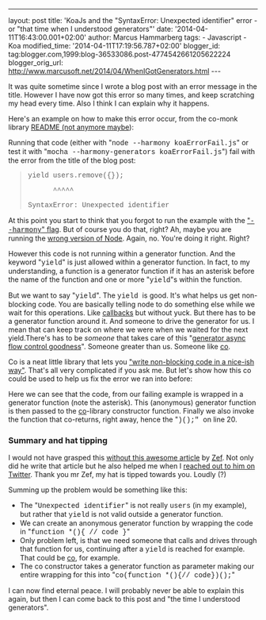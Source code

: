 ---
layout: post
title: 'KoaJs and the "SyntaxError: Unexpected
identifier" error - or "that time when I understood generators"' date: '2014-04-11T16:43:00.001+02:00'
author: Marcus Hammarberg
tags: -
Javascript - Koa modified_time: '2014-04-11T17:19:56.787+02:00'
blogger_id: tag:blogger.com,1999:blog-36533086.post-4774542661205622224
blogger_orig_url: http://www.marcusoft.net/2014/04/WhenIGotGenerators.html ---

<div dir="ltr" style="text-align: left;" trbidi="on">

It was quite sometime since I wrote a blog post with an error message in
the title. However I have now got this error so many times, and keep
scratching my head every time. Also I think I can explain why it
happens.


Here's an example on how to make this error occur, from the co-monk
library <a href="https://github.com/visionmedia/co-monk/pull/4"
target="_blank">README (not anymore maybe</a>):



<div>

Running that code (either with "<span
style="font-family: Courier New, Courier, monospace;">node --harmony
koaErrorFail.js</span>" or test it with "<span
style="font-family: Courier New, Courier, monospace;">mocha
--harmony-generators koaErrorFail.js</span>") fail with the error from
the title of the blog post:

> <div class="p1">
>
> <span style="font-family: Courier New, Courier, monospace;">yield
> users.remove({});</span>
>
> </div>
>
> <div class="p1">
>
> <span style="font-family: Courier New, Courier, monospace;">     
> ^^^^^</span>
>
> </div>
>
> <div class="p1">
>
> <span
> style="font-family: Courier New, Courier, monospace;">SyntaxError:
> Unexpected identifier</span>
>
> </div>

At this point you start to think that you forgot to run the example with
the <a href="http://www.marcusoft.net/2014/03/koaintro.html"
target="_blank">"<span
style="font-family: Courier New, Courier, monospace;">--harmony</span>"
flag</a>. But of course you do that, right?
Ah, maybe you are running the
<a href="http://www.marcusoft.net/2014/03/koaintro.html"
target="_blank">wrong version of Node</a>. Again, no. You're doing it
right. Right?

However this code is not running within a generator function. And the
keyword "<span
style="font-family: Courier New, Courier, monospace;">yield</span>" is
just allowed within a generator function. In fact, to my understanding,
a function is a generator function if it has an asterisk before the name
of the function and one or more "<span
style="font-family: 'Courier New', Courier, monospace;">yield</span>"s
within the function.

But we want to say "<span
style="font-family: 'Courier New', Courier, monospace;">yield</span>".
The <span
style="font-family: 'Courier New', Courier, monospace;">yield </span>is
good. It's what helps us get non-blocking code. You are basically
telling node to do something else while we wait for this operations.
Like <a
href="http://www.marcusoft.net/2014/03/javascript-callbacks-cant-live-with.html"
target="_blank">callbacks</a> but without yuck.
But there has to be a generator function around it. And someone to drive
the generator for us. I mean that can keep track on where we were when
we waited for the next yield.There's has to be *someone* that takes care
of this
"<a href="https://www.npmjs.org/package/co" target="_blank">generator
async flow control goodness</a>". Someone greater than us. Someone like
<a href="https://www.npmjs.org/package/co" target="_blank">co</a>.

Co is a neat little library that lets you
<a href="https://github.com/visionmedia/co" target="_blank">"write
non-blocking code in a nice-ish way"</a>. That's all very complicated if
you ask me. But let's show how this co could be used to help us fix the
error we ran into before:


Here we can see that the code, from our failing example is wrapped in a
generator function (note the asterisk). This (anonymous) generator
function is then passed to
the <a href="https://www.npmjs.org/package/co" target="_blank">co</a>-library
constructor function. Finally we also invoke the function that
co-returns, right away, hence the "<span
style="font-family: Courier New, Courier, monospace;">)();" </span><span
style="font-family: inherit;">on l<span
style="font-family: inherit;">ine 20</span>. </span>

### Summary and hat tipping

</div>

<div>

I would not have grasped this
<a href="http://zef.me/6096/callback-free-harmonious-node-js"
target="_blank">without this awesome article</a> by
<a href="https://twitter.com/zef" target="_blank">Zef</a>. Not only did
he write that article but he also helped me when I
<a href="https://twitter.com/marcusoftnet/statuses/454620650410237952"
target="_blank">reached out to him on Twitter</a>. Thank you mr Zef, my
hat is tipped towards you. Loudly (?) 

</div>

<div>



</div>

<div>

Summing up the problem would be something like this:

</div>

<div>

-   The "<span
    style="font-family: Courier New, Courier, monospace;">Unexpected
    identifier</span>" is not really <span
    style="font-family: Courier New, Courier, monospace;">users</span>
    (in my example), but rather that <span
    style="font-family: Courier New, Courier, monospace;">yield</span>
    is not valid outside a generator function. 
-   We can create an anonymous generator function by wrapping the code
    in "<span
    style="font-family: Courier New, Courier, monospace;">function \*(){
    // code }</span>"
-   Only problem left, is that we need someone that calls and drives
    through that function for us, continuing after a <span
    style="font-family: 'Courier New', Courier, monospace;">yield</span> is
    reached for example. That could
    be <a href="https://www.npmjs.org/package/co" target="_blank">co</a>,
    for example.  
-   The co constructor takes a generator function as parameter making
    our entire wrapping for this into "<span
    style="font-family: Courier New, Courier, monospace;">co(function
    \*(){// code})();</span>"

<div>

I can now find eternal peace. I will probably never be able to explain
this again, but then I can come back to this post and "the time I
understood generators". 

</div>

</div>

</div>
